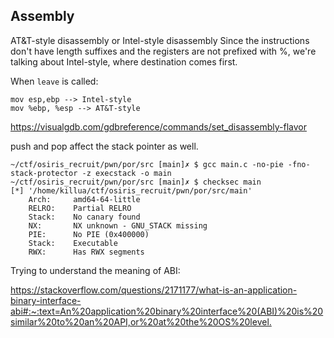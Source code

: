 ## Assembly

AT&T-style disassembly or Intel-style disassembly
Since the instructions don't have length suffixes and the registers are not
prefixed with %, we're talking about Intel-style, where destination comes first.

When `leave` is called:

```
mov esp,ebp --> Intel-style
mov %ebp, %esp --> AT&T-style
```
<https://visualgdb.com/gdbreference/commands/set_disassembly-flavor>


push and pop affect the stack pointer as well.

```
~/ctf/osiris_recruit/pwn/por/src [main]✗ $ gcc main.c -no-pie -fno-stack-protector -z execstack -o main
~/ctf/osiris_recruit/pwn/por/src [main]✗ $ checksec main
[*] '/home/killua/ctf/osiris_recruit/pwn/por/src/main'
    Arch:     amd64-64-little
    RELRO:    Partial RELRO
    Stack:    No canary found
    NX:       NX unknown - GNU_STACK missing
    PIE:      No PIE (0x400000)
    Stack:    Executable
    RWX:      Has RWX segments
```


Trying to understand the meaning of ABI:

<https://stackoverflow.com/questions/2171177/what-is-an-application-binary-interface-abi#:~:text=An%20application%20binary%20interface%20(ABI)%20is%20similar%20to%20an%20API,or%20at%20the%20OS%20level.>


